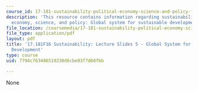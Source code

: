 ```yaml
---
course_id: 17-181-sustainability-political-economy-science-and-policy-fall-2016
description: 'This resource contains information regarding sustainability: political
  economy, science, and policy: Global system for sustainable development.'
file_location: /coursemedia/17-181-sustainability-political-economy-science-and-policy-fall-2016/7794c763496519230d6cbe93f7d60fbb_MIT17_181F16_Week5GSSD.pdf
file_type: application/pdf
layout: pdf
title: '17.181F16 Sustainability: Lecture Slides 5 - Global System for Sustainable
  Development'
type: course
uid: 7794c763496519230d6cbe93f7d60fbb

---
```

None